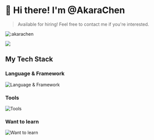 # 👋 Hi there! I'm @AkaraChen

> Available for hiring! Feel free to contact me if you're interested.

![:akarachen](https://count.getloli.com/get/@akarachen)

![](https://github-readme-stats.vercel.app/api?username=akarachen)

## My Tech Stack

### Language & Framework

![Language & Framework](https://skillicons.dev/icons?i=ts,go,css,py,vue,nuxtjs,react,nextjs,lit,tailwind,bootstrap)

### Tools

![Tools](https://skillicons.dev/icons?i=vite,rollup,webpack,nodejs,mysql,git,py,jest,vercel,cloudflare,github)

### Want to learn

![Want to learn](https://skillicons.dev/icons?i=rust,apollo,cpp,deno,docker,graphql,kubernetes,nginx,reactivex,regex,tauri)
